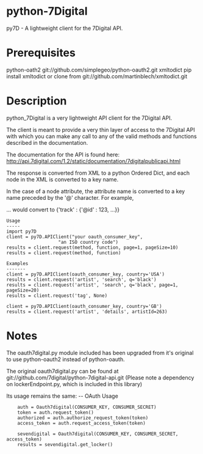 python-7Digital
===============
py7D - A lightweight client for the 7Digital API.

Prerequisites
=============
 python-oath2   git://github.com/simplegeo/python-oauth2.git
 xmltodict      pip install xmltodict or
                clone from git://github.com/martinblech/xmltodict.git

Description
===========
python_7Digital is a very lightweight API client for the 7Digital API.

The client is meant to provide a very thin layer of access to the 7Digital API
with which you can make any call to any of the valid methods and functions
described in the documentation. 

The documentation for the API is found here:
http://api.7digital.com/1.2/static/documentation/7digitalpublicapi.html

The response is converted from XML to a python Ordered Dict, and each 
node in the XML is converted to a key name. 

In the case of a node attribute, the attribute name is converted to a
key name preceded by the '@' character. For example, 
<track id=123>...</track>
would convert to {'track' : {'@id' : 123, ...}}


    Usage
    -----
    import py7D
    client = py7D.APIClient("your oauth_consumer_key",
                       "an ISO country code")
    results = client.request(method, function, page=1, pageSize=10)
    results = client.request(method, function)

    Examples
    -------
    client = py7D.APIClient(oauth_consumer_key, country='USA')
    results = client.request('artist', 'search', q='black')
    results = client.request('artist', 'search', q='black', page=1, pageSize=20)
    results = client.request('tag', None)

    client = py7D.APIClient(oauth_consumer_key, country='GB')
    results = client.request('artist', 'details', artistId=263)


Notes
=====
The oauth7digital.py module included has been upgraded from it's original
to use python-oauth2 instead of python-oauth.

The original oauth7digital.py can be found at 
git://github.com/7digital/python-7digital-api.git
(Please note a dependency on lockerEndpoint.py, which is 
included in this library)

Its usage remains the same:
   -- OAuth Usage

        auth = Oauth7digital(CONSUMER_KEY, CONSUMER_SECRET)
        token = auth.request_token()
        authorized = auth.authorize_request_token(token)
        access_token = auth.request_access_token(token)
        
        sevendigital = Oauth7digital(CONSUMER_KEY, CONSUMER_SECRET, access_token)
        results = sevendigital.get_locker() 
 